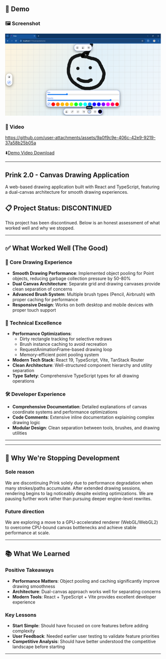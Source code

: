 ## 🔴 Demo
 
### 🖼️ Screenshot

<a href="https://pridebnath.github.io/prink"><img src="public/images/prink-v2.png" />
</a>

### 🎥 Video
https://github.com/user-attachments/assets/9a0f9c9e-406c-42e9-9219-37a58b25b05a


⬇️[Demo Video Download](public/videos/prink-2.mp4)

--- 
## Prink 2.0 - Canvas Drawing Application

A web-based drawing application built with React and TypeScript, featuring a dual-canvas architecture for smooth drawing experiences.

## 📋 Project Status: **DISCONTINUED**

This project has been discontinued. Below is an honest assessment of what worked well and why we stopped.

---

## ✅ **What Worked Well (The Good)**

### 🎨 **Core Drawing Experience**
- **Smooth Drawing Performance**: Implemented object pooling for Point objects, reducing garbage collection pressure by 50-80%
- **Dual Canvas Architecture**: Separate grid and drawing canvases provide clean separation of concerns
- **Advanced Brush System**: Multiple brush types (Pencil, Airbrush) with proper caching for performance
- **Responsive Design**: Works on both desktop and mobile devices with proper touch support

### 🚀 **Technical Excellence**
- **Performance Optimizations**: 
  - Dirty rectangle tracking for selective redraws
  - Brush instance caching to avoid recreation
  - RequestAnimationFrame-based drawing loop
  - Memory-efficient point pooling system
- **Modern Tech Stack**: React 19, TypeScript, Vite, TanStack Router
- **Clean Architecture**: Well-structured component hierarchy and utility separation
- **Type Safety**: Comprehensive TypeScript types for all drawing operations

### 🛠 **Developer Experience**
- **Comprehensive Documentation**: Detailed explanations of canvas coordinate systems and performance optimizations
- **Code Comments**: Extensive inline documentation explaining complex drawing logic
- **Modular Design**: Clean separation between tools, brushes, and drawing utilities

---

---

## 🤔 **Why We're Stopping Development**

### Sole reason
We are discontinuing Prink solely due to performance degradation when many strokes/paths accumulate. After extended drawing sessions, rendering begins to lag noticeably despite existing optimizations. We are pausing further work rather than pursuing deeper engine-level rewrites.

### Future direction
We are exploring a move to a GPU-accelerated renderer (WebGL/WebGL2) to overcome CPU-bound canvas bottlenecks and achieve stable performance at scale.

---

## 📚 **What We Learned**

### **Positive Takeaways**
- **Performance Matters**: Object pooling and caching significantly improve drawing smoothness
- **Architecture**: Dual-canvas approach works well for separating concerns
- **Modern Tools**: React + TypeScript + Vite provides excellent developer experience

### **Key Lessons**
- **Start Simple**: Should have focused on core features before adding complexity
- **User Feedback**: Needed earlier user testing to validate feature priorities
- **Competitive Analysis**: Should have better understood the competitive landscape before starting

---

 
